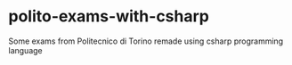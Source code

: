 # polito-exams-with-csharp
Some exams from Politecnico di Torino remade using csharp programming language

